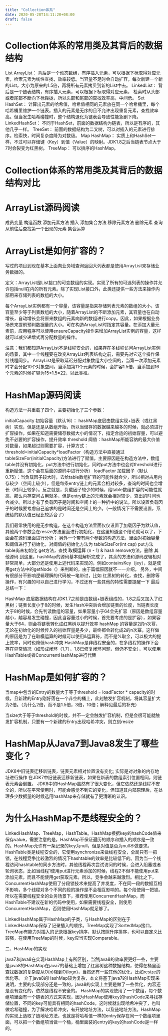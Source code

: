 ```yaml
---
title: "Collection体系"
date: 2020-05-28T14:11:20+08:00
draft: false
---
```

# Collection体系的常用类及其背后的数据结构
List
ArrayList：
背后是一个动态数组，有序插入元素，可以根据下标取得对应元素，检索元素为线性查找，效率较低。当容量不足时会自动扩容，每次新建一个新的List，大小为原来的1.5倍，再将所有元素拷贝到新的List中去。
LinkedList：
背后是一个链表结构，有序插入元素，可以根据下标取得对应元素， 检索时从头部或者尾部不断向下标靠拢，所以头部和尾部的查找效率高，中间低。
Set
HashSet：
计算出元素的哈希值，哈希值相同的元素放在同一个哈希桶里，每个哈希桶里维护一个链表。插入的元素是无序的且不允许出现重复元素，查找效率高。但当发生哈希碰撞时，整个结构退化为链表会导致性能急剧下降。
LinkedHashSet：
不同于HashSet，前面的数据结构为链表，所以是有序的，其他几乎一样。
TreeSet：
前面的数据结构为二叉树，可以对插入的元素进行排序。检索快，时间复杂度降为对数级。
Map
HashMap：
实质上和HashSet一样，不过可以存储键（Key）到值（Value）的映射。JDK1.8之后当链表节点大于7时会裂变为红黑树。
TreeMap：
可以排序的HashMap。
# Collection体系的常用类及其背后的数据结构对比
# ArrayList源码阅读 
成员变量
构造函数
添加元素方法
插入
添加集合方法
移除元素方法
删除元素
查询
从前往后查找第一个出现的元素
集合运算
# ArrayList是如何扩容的？
写过的项目到现在基本上面向业务域查询返回大列表都是使用ArrayList来存储业务数据的。

定义：ArrayList是List接口的可变数组的实现。实现了所有的可选列表的操作并允许包括null在内的所有元素。除了实现List接口外，此类还提供一些方法来操作内部用来存储列表的数组的大小。

每个ArrayList实例都有一个容量，该容量是指来存储列表元素的数组的大小，该容量至少等于列表数组的大小，随着ArrayList的不断添加元素，其容量也在自动增长，自动增长会将原来数组的元素向新的数组进行copy。因此，如果根据业务场景来提前预判数据量的大小。可在构造ArrayList时指定其容量。在添加大量元素前，应用程序可以使用ensureCapacity操作来增加ArrayList实例的容量，这样就可以减少递增式再分配数量的操作。

注意：我们都知道ArrayList不是线程安全的，如果存在多线程访问ArrayList实例的场景，其中一个线程要在改变ArrayList列表结构之前，需要先对它这个操作保持线程同步。
ArrayList是采取延迟分配对象数组大小空间的，当第一次添加元素时才会分配10个对象空间，当添加第11个元素的时候，会扩容1.5倍，当添加到16个元素的时候扩容为15*1.5=22，以此类推。
# HashMap源码阅读
构造方法一共重载了四个，主要初始化了三个参数：

initialCapacity 初始容量（默认16）： hashMap底层由数组实现+链表（或红黑树）实现，但是还是从数组开始，所以当储存的数据越来越多的时候，就必须进行扩容操作，如果在知道需要储存数据大小的情况下，指定合适的初始容量，可以避免不必要的扩容操作，提升效率
threshold 阈值：hashMap所能容纳的最大价值对数量，如果超过则需要扩容，计算方式：threshold=initialCapacity*loadFactor（构造方法中直接通过tableSizeFor(initialCapacity)方法进行了赋值，主要原因是在构造方法中，数组table并没有初始化，put方法中进行初始化，同时put方法中也会对threshold进行重新赋值，这个会在后面的源码中进行分析）
loadFactor 加载因子（默认0.75）：当负载因子较大时，去给table数组扩容的可能性就会少，所以相对占用内存较少（空间上较少），但是每条entry链上的元素会相对较多，查询的时间也会增长（时间上较多）。反之就是，负载因子较少的时候，给table数组扩容的可能性就高，那么内存空间占用就多，但是entry链上的元素就会相对较少，查出的时间也会减少。所以才有了负载因子是时间和空间上的一种折中的说法。所以设置负载因子的时候要考虑自己追求的是时间还是空间上的少。（一般情况下不需要设置，系统给的默认值已经比较适合了）

我们最常使用的是无参构造，在这个构造方法里面仅仅设置了加载因子为默认值，其他两个参数会在resize方法里面进行初始化，在这里知道这个结论就可以了，下面会在源码里面进行分析；
另外一个带有两个参数的构造方法，里面对初始容量和阈值进行了初始化，对阈值的初始化方法为 tableSizeFor(int cap)
put方法
 table尚未初始化
 get方法，查找
 取模运算 (n - 1) & hash
 remove方法，删除
 其他源码
到这里，hashMap的源码基本就解析完成了，其余的方法和源码逻辑相对非常简单，大部分还是使用上述代码来实现的，例如containsKey（jey），就是使用get方法中的getNode（）来判断的，由于篇幅原因就不一一介绍。
另外，中间有很部分不影响逻辑理解的代码被一笔带过，比如 红黑树的转化，查找，删除等操作，有兴趣的可以自己进行学习，不过还有一些其他的特性需要提醒一下
最后总结一下：

HashMap 底层数据结构在JDK1.7之前是由数组+链表组成的，1.8之后又加入了红黑树；链表长度小于8的时候，发生Hash冲突后会增加链表的长度，当链表长度大于8的时候，会先判读数组的容量，如果容量小于64会先扩容（原因是数组容量越小，越容易发生碰撞，因此当容量过小的时候，首先要考虑的是扩容），如果容量大于64，则会将链表转化成红黑树以提升效率
hashMap 的容量是2的n次幂，无论在初始化的时候传入的初始容量是多少，最终都会转化成2的n次幂，这样做的原因是为了在取模运算的时候可以使用&运算符，而不是%取余，可以极大的提上效率，同时也降低hash冲突
HashMap是非线程安全的，在多线程的操作下会存在异常情况（如形成闭环（1.7），1.8已修复闭环问题，但仍不安全），可以使用HashTable或者ConcurrentHashMap进行代替
# HashMap是如何扩容的？
当map中包含的Entry的数量大于等于threshold = loadFactor * capacity的时候，且新建的Entry刚好落在一个非空的桶上，此刻触发扩容机制，将其容量扩大为2倍。（为什么2倍，而不是1.5倍，3倍，10倍；解释见最后的补充）

当size大于等于threshold的时候，并不一定会触发扩容机制，但是会很可能就触发扩容机制，只要有一个新建的Entry出现哈希冲突，则立刻resize

# HashMap从Java7到Java8发生了哪些变化？
JDK8中旧链表迁移新链表，链表元素相对位置没有变化; 实际是对对象的内存地址进行操作
在JDK7中旧链表迁移新链表，如果在新表的数组索引位置相同，则链表元素会倒置。
JDK8中的HashMap虽然有了很大变化，但它依然还是线程不安全的，所以在平常使用时，可能会感觉不到它的变化，但知道其内部原理后，在处理多少数据量的时候选用hashMap来存储就有了更清晰的认识。

# 为什么HashMap不是线程安全的？
LinkedHashMap、TreeMap，HashTable。HashMap根据key的hashCode值来保存value，需要注意的是，HashMap不保证遍历的顺序和插入的顺序是一致的。HashMap允许有一条记录的key为null，但是对值是否为null不做要求。HashTable类是线程安全的，它使用synchronize来做线程安全，全局只有一把锁，在线程竞争比较激烈的情况下hashtable的效率是比较低下的。因为当一个线程访问hashtable的同步方法时，其他线程再次尝试访问的时候，会进入阻塞或者轮询状态，比如当线程1使用put进行元素添加的时候，线程2不但不能使用put来添加元素，而且不能使用get获取元素。所以，竞争会越来越激烈。相比之下，ConcurrentHashMap使用了分段锁技术来提高了并发度，不在同一段的数据互相不影响，多个线程对多个不同的段的操作是不会相互影响的。每个段使用一把锁。所以在需要线程安全的业务场景下，推荐使用ConcurrentHashMap，而HashTable不建议在新的代码中使用，如果需要线程安全，则使用ConcurrentHashMap，否则使用HashMap就足够了。

LinkedHashMap属于HashMap的子类，与HashMap的区别在于LinkedHashMap保存了记录插入的顺序。TreeMap实现了SortedMap接口，TreeMap有能力对插入的记录根据key排序，默认按照升序排序，也可以自定义比较强，在使用TreeMap的时候，key应当实现Comparable。

二、HashMap的实现

java7和java8在实现HashMap上有所区别，当然java8的效率要更好一些，主要是java8的HashMap在java7的基础上增加了红黑树这种数据结构，使得在桶里面查找数据的复杂度从O(n)降到O(logn)，当然还有一些其他的优化，比如resize的优化等。
介于java8的HashMap较为复杂，本文将基于java7的HashMap实现来说明，主要的实现部分还是一致的，java8的实现上主要是做了一些优化，内容还是没有变化的，依然是线程不安全的。
HashMap的实现使用了一个数组，每个数组项里面有一个链表的方式来实现，因为HashMap使用key的hashCode来寻找存储位置，不同的key可能具有相同的hashCode，这时候就出现哈希冲突了，也叫做哈希碰撞，为了解决哈希冲突，有开放地址方法，以及链地址方法。HashMap的实现上选取了链地址方法，也就是将哈希值一样的entry保存在同一个数组项里面，可以把一个数组项当做一个桶，桶里面装的entry的key的hashCode是一样的。




